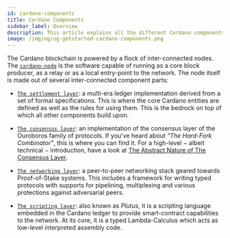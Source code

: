 ```yaml
---
id: cardano-components
title: Cardano Components
sidebar_label: Overview
description: This article explains all the different Cardano components and their functions.
image: /img/og/og-getstarted-cardano-components.png
--- 
```


The Cardano blockchain is powered by a flock of inter-connected nodes. The [`cardano-node`](https://github.com/input-output-hk/cardano-node#cardano-node-overview) is the software capable of running as a core block producer, as a relay or as a local entry-point to the network. The node itself is made out of several inter-connected component parts:

- [`The settlement layer`](https://github.com/input-output-hk/cardano-ledger-specs#cardano-ledger): a multi-era ledger implementation derived from a set of formal specifications. This is where the core Cardano entities are defined as well as the rules for using them. This is the bedrock on top of which all other components build upon.

- [`The consensus layer`](https://github.com/input-output-hk/ouroboros-network/tree/master/ouroboros-consensus#consensus): an implementation of the consensus layer of the Ouroboros family of protocols. If you've heard about _"The Hard-Fork Combinator"_, this is where you can find it. For a high-level − albeit technical − introduction, have a look at [The Abstract Nature of The Consensus Layer](https://iohk.io/en/blog/posts/2020/05/28/the-abstract-nature-of-the-consensus-layer/).

- [`The networking layer`](https://github.com/input-output-hk/ouroboros-network/#ouroboros-network): a peer-to-peer networking stack geared towards Proof-of-Stake systems. This includes a framework for writing typed protocols with supports for pipelining, multiplexing and various protections against adversarial peers.

- [`The scripting layer`](https://github.com/input-output-hk/plutus#plutus-core): also known as _Plutus_, it is a scripting language embedded in the Cardano ledger to provide smart-contract capabilities to the network. At its core, it is a typed Lambda-Calculus which acts as low-level interpreted assembly code.

